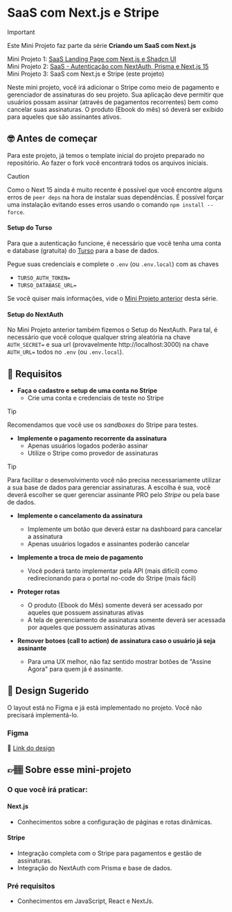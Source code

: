 # SaaS com Next.js e Stripe

>[!IMPORTANT] 
> Este Mini Projeto faz parte da série **Criando um SaaS com Next.js**
>
> Mini Projeto 1: [SaaS Landing Page com Next.js e Shadcn UI](https://codante.io/mini-projetos/saas-landing-page-com-nextjs-e-shadcn-ui)  
> Mini Projeto 2: [SaaS - Autenticação com NextAuth, Prisma e Next.js 15](https://codante.io/mini-projetos/autenticacao-com-nextauth-prisma-e-nextjs-15)  
> Mini Projeto 3: SaaS com Next.js e Stripe (este projeto)

Neste mini projeto, você irá adicionar o Stripe como meio de pagamento e gerenciador de assinaturas do seu projeto. Sua aplicação deve permitir que usuários possam assinar (através de pagamentos recorrentes) bem como cancelar suas assinaturas. O produto (Ebook do mês) só deverá ser exibido para aqueles que são assinantes ativos. 


## 🤓 Antes de começar

Para este projeto, já temos o template inicial do projeto preparado no repositório. Ao fazer o fork você encontrará todos os arquivos iniciais. 

>[!CAUTION] 
> Como o Next 15 ainda é muito recente é possível que você encontre alguns erros de `peer deps` na hora de instalar suas dependências. É possível forçar uma instalação evitando esses erros usando o comando `npm install --force`.

#### Setup do Turso
Para que a autenticação funcione, é necessário que você tenha uma conta e database (gratuita) do [Turso](turso.tech) para a base de dados.

Pegue suas credenciais e complete o `.env` (ou `.env.local`) com as chaves 
- `TURSO_AUTH_TOKEN=`
- `TURSO_DATABASE_URL=`

Se você quiser mais informações, vide o [Mini Projeto anterior](https://codante.io/mini-projetos/autenticacao-com-nextauth-prisma-e-nextjs-15) desta série.

#### Setup do NextAuth
No Mini Projeto anterior também fizemos o Setup do NextAuth. Para tal, é necessário que você coloque qualquer string aleatória na chave `AUTH_SECRET=` e sua url (provavelmente http://localhost:3000) na chave `AUTH_URL=` todos no `.env` (ou `.env.local`).

## 🔨 Requisitos

- **Faça o cadastro e setup de uma conta no Stripe**
  - Crie uma conta e credenciais de teste no Stripe

> [!TIP]
> Recomendamos que você use os *sandboxes* do Stripe para testes. 

- **Implemente o pagamento recorrente da assinatura**
  - Apenas usuários logados poderão assinar
  - Utilize o Stripe como provedor de assinaturas

> [!TIP]
> Para facilitar o desenvolvimento você não precisa necessariamente utilizar a sua base de dados para gerenciar assinaturas. A escolha é sua, você deverá escolher se quer gerenciar assinante PRO pelo _Stripe_ ou pela base de dados. 

- **Implemente o cancelamento da assinatura**
  - Implemente um botão que deverá estar na dashboard para cancelar a assinatura
  - Apenas usuários logados e assinantes poderão cancelar

- **Implemente a troca de meio de pagamento**
  - Você poderá tanto implementar pela API (mais difícil) como redirecionando para o portal no-code do Stripe (mais fácil)

- **Proteger rotas**
  - O produto (Ebook do Mês) somente deverá ser acessado por aqueles que possuem assinaturas ativas
  - A tela de gerenciamento de assinatura somente deverá ser acessada por aqueles que possuem assinaturas ativas

- **Remover botoes (call to action) de assinatura caso o usuário já seja assinante**
  - Para uma UX melhor, não faz sentido mostrar botões de "Assine Agora" para quem já é assinante. 

## 🎨 Design Sugerido

O layout está no Figma e já está implementado no projeto. Você não precisará implementá-lo. 

### Figma

🔗 [Link do design](https://www.figma.com/community/file/1436880854972199964/mini-projeto-saas-com-next-js-e-stripe)

## 👉🏽 Sobre esse mini-projeto

### O que você irá praticar:

#### Next.js

- Conhecimentos sobre a configuração de páginas e rotas dinâmicas.

#### Stripe

- Integração completa com o Stripe para pagamentos e gestão de assinaturas.
- Integração do NextAuth com Prisma e base de dados. 

### Pré requisitos

- Conhecimentos em JavaScript, React e NextJs.

